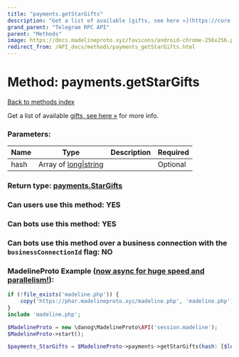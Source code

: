 ```yaml
---
title: "payments.getStarGifts"
description: "Get a list of available [gifts, see here »](https://core.telegram.org/api/gifts) for more info."
grand_parent: "Telegram RPC API"
parent: "Methods"
image: https://docs.madelineproto.xyz/favicons/android-chrome-256x256.png
redirect_from: /API_docs/methods/payments_getStarGifts.html
---
```

# Method: payments.getStarGifts
[Back to methods index](index.html)



Get a list of available [gifts, see here »](https://core.telegram.org/api/gifts) for more info.

### Parameters:

| Name     |    Type       | Description | Required |
|----------|---------------|-------------|----------|
|hash|Array of [long\|string](/API_docs/types/long\|string.html) |  | Optional|


### Return type: [payments.StarGifts](/API_docs/types/payments.StarGifts.html)

### Can users use this method: **YES**


### Can bots use this method: **YES**


### Can bots use this method over a business connection with the `businessConnectionId` flag: **NO**


### MadelineProto Example ([now async for huge speed and parallelism!](https://docs.madelineproto.xyz/docs/ASYNC.html)):


```php
if (!file_exists('madeline.php')) {
    copy('https://phar.madelineproto.xyz/madeline.php', 'madeline.php');
}
include 'madeline.php';

$MadelineProto = new \danog\MadelineProto\API('session.madeline');
$MadelineProto->start();

$payments_StarGifts = $MadelineProto->payments->getStarGifts(hash: [$long\|string, $long\|string], );
```


